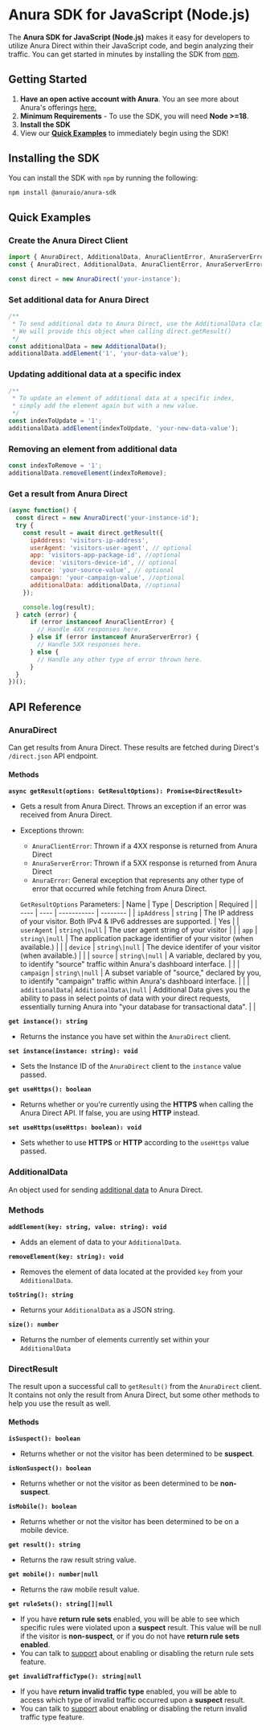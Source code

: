 # Anura SDK for JavaScript (Node.js)
The **Anura SDK for JavaScript (Node.js)** makes it easy for developers to utilize Anura Direct within their JavaScript code, and begin analyzing their traffic. You can get started in minutes by installing the SDK from [npm](https://www.npmjs.com/).

## Getting Started
1. **Have an open active account with Anura**. You an see more about Anura's offerings [here.](https://www.anura.io/product#plans-pricing)
2. **Minimum Requirements** - To use the SDK, you will need **Node >=18**.
3. **Install the SDK**
4. View our [**Quick Examples**](#quick-examples) to immediately begin using the SDK!

## Installing the SDK
You can install the SDK with `npm` by running the following:
```sh
npm install @anuraio/anura-sdk
```

## Quick Examples

### Create the Anura Direct Client
```javascript
import { AnuraDirect, AdditionalData, AnuraClientError, AnuraServerError } from '@anuraio/anura-sdk'; // ESModule Import
const { AnuraDirect, AdditionalData, AnuraClientError, AnuraServerError } = require('@anuraio/anura-sdk'); // CommonJS Import

const direct = new AnuraDirect('your-instance');
```

### Set additional data for Anura Direct
```javascript
/**
 * To send additional data to Anura Direct, use the AdditionalData class. 
 * We will provide this object when calling direct.getResult()
 */
const additionalData = new AdditionalData();
additionalData.addElement('1', 'your-data-value');
```

### Updating additional data at a specific index
```javascript
/**
 * To update an element of additional data at a specific index,
 * simply add the element again but with a new value.
 */
const indexToUpdate = '1';
additionalData.addElement(indexToUpdate, 'your-new-data-value');
```

### Removing an element from additional data
```javascript
const indexToRemove = '1';
additionalData.removeElement(indexToRemove);
```

### Get a result from Anura Direct
```javascript
(async function() {
  const direct = new AnuraDirect('your-instance-id');
  try {
    const result = await direct.getResult({
      ipAddress: 'visitors-ip-address',
      userAgent: 'visitors-user-agent', // optional
      app: 'visitors-app-package-id', //optional
      device: 'visitors-device-id', // optional
      source: 'your-source-value', // optional
      campaign: 'your-campaign-value', //optional
      additionalData: additionalData, //optional
    });

    console.log(result);
  } catch (error) {
      if (error instanceof AnuraClientError) {
        // Handle 4XX responses here.
      } else if (error instanceof AnuraServerError) {
        // Handle 5XX responses here.
      } else {
        // Handle any other type of error thrown here.
      }
  }
})();
```

## API Reference
### AnuraDirect
Can get results from Anura Direct. These results are fetched during Direct's `/direct.json` API endpoint.

#### Methods
**`async getResult(options: GetResultOptions): Promise<DirectResult>`**
- Gets a result from Anura Direct. Throws an exception if an error was received from Anura Direct.
- Exceptions thrown:
  - `AnuraClientError`: Thrown if a 4XX response is returned from Anura Direct
  - `AnuraServerError`: Thrown if a 5XX response is returned from Anura Direct
  - `AnuraError`: General exception that represents any other type of error that occurred while fetching from Anura Direct.

  `GetResultOptions` Parameters:
  | Name | Type | Description | Required |
  | ---- | ---- | ----------- | -------- |
  | `ipAddress` | `string` | The IP address of your visitor. Both IPv4 & IPv6 addresses are supported. | Yes |
  | `userAgent` | `string\|null` | The user agent string of your visitor |  |
  | `app` | `string\|null` | The application package identifier of your visitor (when available.) | |
  | `device` | `string\|null` | The device identifer of your visitor (when available.) | |
  | `source` | `string\|null` | A variable, declared by you, to identify "source" traffic within Anura's dashboard interface. | |
  | `campaign` | `string\|null` | A subset variable of "source," declared by you, to identify "campaign" traffic within Anura's dashboard interface. | |
  | `additionalData`| `AdditionalData\|null` | Additional Data gives you the ability to pass in select points of data with your direct requests, essentially turning Anura into "your database for transactional data". | |

**`get instance(): string`**
- Returns the instance you have set within the `AnuraDirect` client.

**`set instance(instance: string): void`**
- Sets the Instance ID of the `AnuraDirect` client to the `instance` value passed.

**`get useHttps(): boolean`**
- Returns whether or you're currently using the **HTTPS** when calling the Anura Direct API. If false, you are using **HTTP** instead.

**`set useHttps(useHttps: boolean): void`**
- Sets whether to use **HTTPS** or **HTTP** according to the `useHttps` value passed.

### AdditionalData
An object used for sending [additional data](https://docs.anura.io/integration/additional-data) to Anura Direct.

### Methods
**`addElement(key: string, value: string): void`**
- Adds an element of data to your `AdditionalData`.

**`removeElement(key: string): void`**
- Removes the element of data located at the provided `key` from your `AdditionalData`.

**`toString(): string`**
- Returns your `AdditionalData` as a JSON string.

**`size(): number`**
- Returns the number of elements currently set within your `AdditionalData`

### DirectResult
The result upon a successful call to `getResult()` from the `AnuraDirect` client. It contains not only the result from Anura Direct, but some other methods to help you use the result as well.

#### Methods
**`isSuspect(): boolean`**
- Returns whether or not the visitor has been determined to be **suspect**.

**`isNonSuspect(): boolean`**
- Returns whether or not the visitor as been determined to be **non-suspect**.

**`isMobile(): boolean`**
- Returns whether or  not the visitor has been determined to be on a mobile device.

**`get result(): string`**
- Returns the raw result string value.

**`get mobile(): number|null`**
- Returns the raw mobile result value.

**`get ruleSets(): string[]|null`**
- If you have **return rule sets** enabled, you will be able to see which specific rules were violated upon a **suspect** result. This value will be null if the visitor is **non-suspect**, or if you do not have **return rule sets enabled**.
- You can talk to [support](mailto:support@anura.io) about enabling or disabling the return rule sets feature.

**`get invalidTrafficType(): string|null`**
- If you have **return invalid traffic type** enabled, you will be able to access which type of invalid traffic occurred upon a **suspect** result.
- You can talk to [support](mailto:support@anura.io) about enabling or disabling the return invalid traffic type feature.